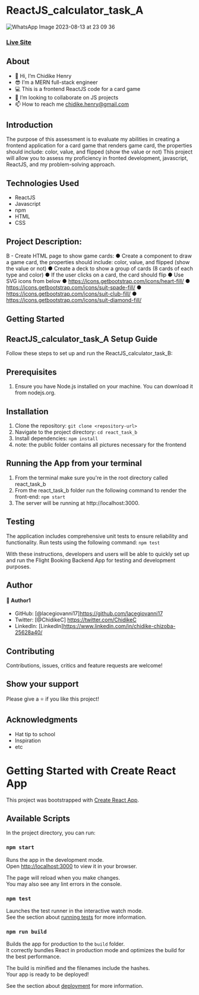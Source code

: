 # ReactJS_calculator_task_A
![WhatsApp Image 2023-08-13 at 23 09 36](https://github.com/lacegiovanni17/ReactJS_CardGame_task_B/assets/30509335/fd0d6505-4fc9-429a-a268-54e1b8f1918b)
### [Live Site]()

## About
* 👋 Hi, I’m Chidike Henry 
* 😎 I’m a MERN full-stack engineer
* 💻 This is a frontend ReactJS code for a card game
* 💞️ I’m looking to collaborate on JS projects 
* 📫 How to reach me chidike.henry@gmail.com

## Introduction
The purpose of this assessment is to evaluate my abilities in creating a frontend application for a card game that renders game card, the properties should include: color, value, and flipped (show the value or not)
This project will allow you to assess my proficiency in fronted development, javascript, ReactJS, and my problem-solving approach.

## Technologies Used
* ReactJS
* Javascript
* npm
* HTML
* CSS

## Project Description: 

B - Create HTML page to show game cards:
● Create a component to draw a game card, the properties should include: color, value, and flipped (show the value or not)
● Create a deck to show a group of cards (8 cards of each type and color)
● If the user clicks on a card, the card should flip
● Use SVG icons from below
● https://icons.getbootstrap.com/icons/heart-fill/
● https://icons.getbootstrap.com/icons/suit-spade-fill/
● https://icons.getbootstrap.com/icons/suit-club-fill/
● https://icons.getbootstrap.com/icons/suit-diamond-fill/
 

## Getting Started
## ReactJS_calculator_task_A Setup Guide
Follow these steps to set up and run the ReactJS_calculator_task_B:

## Prerequisites
1. Ensure you have Node.js installed on your machine. You can download it from nodejs.org.
## Installation
1. Clone the repository: `git clone <repository-url>`
2. Navigate to the project directory: `cd react_task_b`
3. Install dependencies: `npm install`
4. note: the public folder contains all pictures necessary for the frontend

## Running the App from your terminal
1. From the terminal make sure you're in the root directory called react_task_b 
2. From the react_task_b folder run the following command to render the front-end: `npm start`
3. The server will be running at http://localhost:3000.

   

## Testing
The application includes comprehensive unit tests to ensure reliability and functionality. Run tests using the following command: `npm test`

With these instructions, developers and users will be able to quickly set up and run the Flight Booking Backend App for testing and development purposes.

## Author

#### 👤 Author1
- GitHub: [@lacegiovanni17]https://github.com/lacegiovanni17
- Twitter: [@ChidikeC] https://twitter.com/ChidikeC
- LinkedIn: [LinkedIn]https://www.linkedin.com/in/chidike-chizoba-25628a40/

## Contributing 
Contributions, issues, critics and feature requests are welcome!

## Show your support
Please give a ⭐️ if you like this project! 

## Acknowledgments
- Hat tip to school
- Inspiration
- etc

# Getting Started with Create React App

This project was bootstrapped with [Create React App](https://github.com/facebook/create-react-app).

## Available Scripts

In the project directory, you can run:

### `npm start`

Runs the app in the development mode.\
Open [http://localhost:3000](http://localhost:3000) to view it in your browser.

The page will reload when you make changes.\
You may also see any lint errors in the console.

### `npm test`

Launches the test runner in the interactive watch mode.\
See the section about [running tests](https://facebook.github.io/create-react-app/docs/running-tests) for more information.

### `npm run build`

Builds the app for production to the `build` folder.\
It correctly bundles React in production mode and optimizes the build for the best performance.

The build is minified and the filenames include the hashes.\
Your app is ready to be deployed!

See the section about [deployment](https://facebook.github.io/create-react-app/docs/deployment) for more information.

